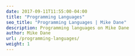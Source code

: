 ```yaml
---
date: 2017-09-11T11:55:00-04:00
title: "Programming Languages"
seo_title: "Programming Languages | Mike Dane"
description: Programming languages on Mike Dane
author: Mike Dane
url: /programming-languages/
weight: 1
---
```

